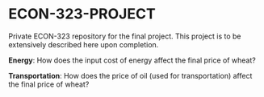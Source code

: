 # ECON-323-PROJECT
Private ECON-323 repository for the final project. This project is to be extensively described here upon completion.

**Energy**: How does the input cost of energy affect the final price of wheat?

**Transportation**: How does the price of oil (used for transportation) affect the final price of wheat?

